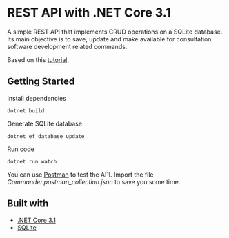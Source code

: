 # REST API with .NET Core 3.1

A simple REST API that implements CRUD operations on a SQLite database. Its main objective is to save, update and make available for consultation software development related commands.

Based on this [tutorial](https://www.youtube.com/watch?v=fmvcAzHpsk8).

## Getting Started

Install dependencies

```console
dotnet build
```

Generate SQLite database

```console
dotnet ef database update
```

Run code

```console
dotnet run watch
```

You can use [Postman](https://www.postman.com/) to test the API. Import the file _Commander.postman_collection.json_ to save you some time.

## Built with

- [.NET Core 3.1](https://dotnet.microsoft.com/download)
- [SQLite](https://www.sqlite.org/index.html)

